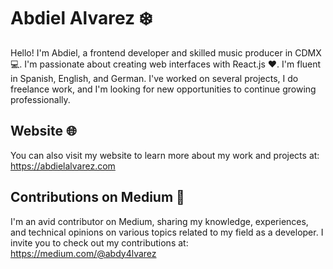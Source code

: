 # Abdiel Alvarez ❄️

Hello! I'm Abdiel, a frontend developer and skilled music producer in CDMX 💻. I'm passionate about creating web interfaces with React.js ❤️. I'm fluent in Spanish, English, and German. I've worked on several projects, I do freelance work, and I'm looking for new opportunities to continue growing professionally.

## Website 🌐
You can also visit my website to learn more about my work and projects at: https://abdielalvarez.com

## Contributions on Medium 📝 
I'm an avid contributor on Medium, sharing my knowledge, experiences, and technical opinions on various topics related to my field as a developer. I invite you to check out my contributions at: https://medium.com/@abdy4lvarez
